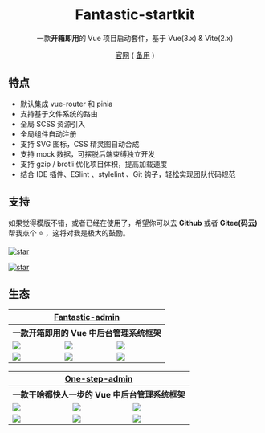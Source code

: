<h1 align="center">Fantastic-startkit</h1>

<p align="center">一款<b>开箱即用</b>的 Vue 项目启动套件，基于 Vue(3.x) & Vite(2.x)</p>

<p align="center">
    <a href="https://hooray.gitee.io/fantastic-startkit/" target="_blank">官网</a>
    ( <a href="https://gitee.com/hooray/fantastic-startkit/tree/docs" target="_blank">备用</a> )
<p>

## 特点

- 默认集成 vue-router 和 pinia
- 支持基于文件系统的路由
- 全局 SCSS 资源引入
- 全局组件自动注册
- 支持 SVG 图标，CSS 精灵图自动合成
- 支持 mock 数据，可摆脱后端束缚独立开发
- 支持 gzip / brotli 优化项目体积，提高加载速度
- 结合 IDE 插件、ESlint 、stylelint 、Git 钩子，轻松实现团队代码规范

## 支持

如果觉得模版不错，或者已经在使用了，希望你可以去 **Github** 或者 **Gitee(码云)** 帮我点个 ⭐ ，这将对我是极大的鼓励。

[![star](https://img.shields.io/github/stars/hooray/fantastic-startkit?style=social)](https://github.com/hooray/fantastic-startkit)

[![star](https://gitee.com/hooray/fantastic-startkit/badge/star.svg?theme=dark)](https://gitee.com/hooray/fantastic-startkit)

## 生态

<table>
    <tr>
        <th colspan="3" align="center">
            <a href="https://fantastic-admin.netlify.app" target="_blank">Fantastic-admin</a>
        </th>
    </tr>
    <tr>
        <th colspan="3" align="center">
            一款开箱即用的 Vue 中后台管理系统框架
        </th>
    </tr>
    <tr>
        <td><img src="https://fantastic-admin.netlify.app/preview1.png" /></td>
        <td><img src="https://fantastic-admin.netlify.app/preview2.png" /></td>
        <td><img src="https://fantastic-admin.netlify.app/preview3.png" /></td>
    </tr>
    <tr>
        <td><img src="https://fantastic-admin.netlify.app/preview4.png" /></td>
        <td><img src="https://fantastic-admin.netlify.app/preview5.png" /></td>
        <td><img src="https://fantastic-admin.netlify.app/preview6.png" /></td>
    </tr>
</table>

<table>
    <tr>
        <th colspan="3" align="center">
            <a href="https://one-step-admin.netlify.app" target="_blank">One-step-admin</a>
        </th>
    </tr>
    <tr>
        <th colspan="3" align="center">
            一款干啥都快人一步的 Vue 中后台管理系统框架
        </th>
    </tr>
    <tr>
        <td><img src="https://one-step-admin.netlify.app/preview1.png" /></td>
        <td><img src="https://one-step-admin.netlify.app/preview2.png" /></td>
        <td><img src="https://one-step-admin.netlify.app/preview3.png" /></td>
    </tr>
    <tr>
        <td><img src="https://one-step-admin.netlify.app/preview4.png" /></td>
        <td><img src="https://one-step-admin.netlify.app/preview5.png" /></td>
        <td><img src="https://one-step-admin.netlify.app/preview6.png" /></td>
    </tr>
</table>
